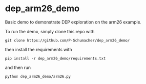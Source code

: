 # dep_arm26_demo
Basic demo to demonstrate DEP exploration on the arm26 example.

To run the demo, simply clone this repo with

```git clone https://github.com/P-Schumacher/dep_arm26_demo/```

then install the requirements with

```pip install -r dep_arm26_demo/requirements.txt```

and then run

```python dep_arm26_demo/arm26.py```
